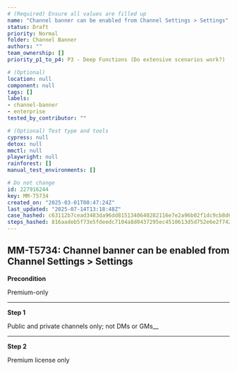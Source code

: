 ```yaml
---
# (Required) Ensure all values are filled up
name: "Channel banner can be enabled from Channel Settings > Settings"
status: Draft
priority: Normal
folder: Channel Banner
authors: ""
team_ownership: []
priority_p1_to_p4: P3 - Deep Functions (Do extensive scenarios work?)

# (Optional)
location: null
component: null
tags: []
labels:
- channel-banner
- enterprise
tested_by_contributor: ""

# (Optional) Test type and tools
cypress: null
detox: null
mmctl: null
playwright: null
rainforest: []
manual_test_environments: []

# Do not change
id: 227916244
key: MM-T5734
created_on: "2025-03-01T00:47:24Z"
last_updated: "2025-07-14T13:18:48Z"
case_hashed: c63112b7cead3483da96dd8151340640282116e7e2a96b02f1dc9cb8d6a2b04d5eb8cf28a523a58d215146aec13e99f0
steps_hashed: 816aadeb5f73e5fdeedc7104a8d0437295ec4510613d5d752e6e2f742901aa074912dca3c077b7f282f47ab6d55a9aad
---
```


<!-- (Auto-generated) Based on frontmatter's "key" and "name" -->

## MM-T5734: Channel banner can be enabled from Channel Settings > Settings

**Precondition**

Premium-only

---

**Step 1**

Public and private channels only; not DMs or GMs\_\_

---

**Step 2**

Premium license only

